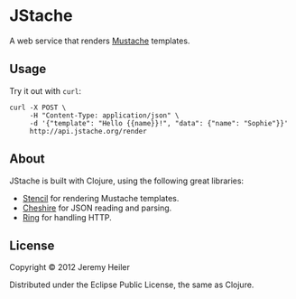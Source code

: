 # JStache

A web service that renders [Mustache](http://mustache.github.com) templates.

## Usage

Try it out with `curl`:

    curl -X POST \
         -H "Content-Type: application/json" \
         -d '{"template": "Hello {{name}}!", "data": {"name": "Sophie"}}'
         http://api.jstache.org/render

## About

JStache is built with Clojure, using the following great libraries:

 - [Stencil](https://github.com/davidsantiago/stencil) for rendering Mustache templates.
 - [Cheshire](https://github.com/dakrone/cheshire) for JSON reading and parsing.
 - [Ring](https://github.com/ring-clojure/ring) for handling HTTP.

## License

Copyright © 2012 Jeremy Heiler

Distributed under the Eclipse Public License, the same as Clojure.
